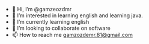 - 👋 Hi, I’m @gamzeozdmr
- 👀 I’m interested in learning english and learning java.
- 🌱 I’m currently learning english
- 💞️ I’m looking to collaborate on software
- 📫 How to reach me gamzozdemr.81@gmail.com
<!---
gamzeozdmr/gamzeozdmr is a ✨ special ✨ repository because its `README.md` (this file) appears on your GitHub profile.
You can click the Preview link to take a look at your changes.
--->

